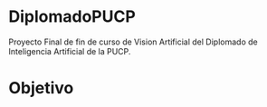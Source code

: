 # DiplomadoPUCP

Proyecto Final de fin de curso de Vision Artificial del Diplomado de Inteligencia Artificial de la PUCP.

# Objetivo
